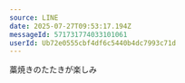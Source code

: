 ```yaml
---
source: LINE
date: 2025-07-27T09:53:17.194Z
messageId: 571731774033101061
userId: Ub72e0555cbf4df6c5440b4dc7993c71d
---
```


藁焼きのたたきが楽しみ